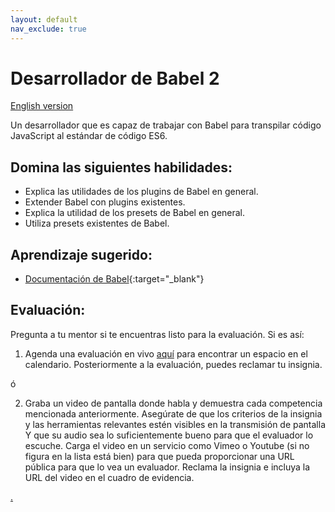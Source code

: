 ```yaml
---
layout: default
nav_exclude: true
---
```

# Desarrollador de Babel 2

[English version](babel2.md)

Un desarrollador que es capaz de trabajar con Babel para transpilar código JavaScript al estándar de código ES6.

## Domina las siguientes habilidades:

- Explica las utilidades de los plugins de Babel en general.
- Extender Babel con plugins existentes.
- Explica la utilidad de los presets de Babel en general.
- Utiliza presets existentes de Babel.

## Aprendizaje sugerido:

- [Documentación de Babel](https://babeljs.io/){:target="\_blank"}

## Evaluación:

Pregunta a tu mentor si te encuentras listo para la evaluación. Si es así:

1. Agenda una evaluación en vivo [aquí](https://webdev.codex.academy/mastery-eval-4?badge=7JoEH8LKShK1oqKS1TnKmQ) para encontrar un espacio en el calendario. Posteriormente a la evaluación, puedes reclamar tu insignia.

ó

2. Graba un video de pantalla donde habla y demuestra cada competencia mencionada anteriormente. Asegúrate de que los criterios de la insignia y las herramientas relevantes estén visibles en la transmisión de pantalla Y que su audio sea lo suficientemente bueno para que el evaluador lo escuche. Carga el video en un servicio como Vimeo o Youtube (si no figura en la lista está bien) para que pueda proporcionar una URL pública para que lo vea un evaluador. Reclama la insignia e incluya la URL del video en el cuadro de evidencia.

[.](level-4)
